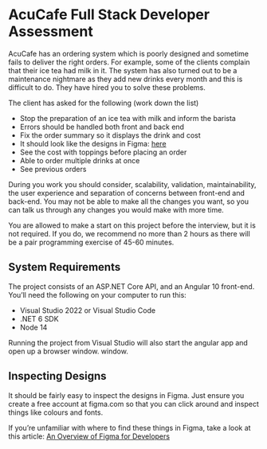# AcuCafe Full Stack Developer Assessment

AcuCafe has an ordering system which is poorly designed and sometime fails to deliver the right orders. For example, some of the clients complain that their ice tea had milk in it. The system has also turned out to be a maintenance nightmare as they add new drinks every month and this is difficult to do. They have hired you to solve these problems. 

The client has asked for the following (work down the list) 
- Stop the preparation of an ice tea with milk and inform the barista 
- Errors should be handled both front and back end  
- Fix the order summary so it displays the drink and cost 
- It should look like the designs in Figma: [here](https://www.figma.com/file/oqGXgrX6769HUXv37t5tFM/Front-End-AcuCafe?type=design&node-id=26%3A3783&mode=design&t=h9QNdfPBo964hnLm-1)
- See the cost with toppings before placing an order 
- Able to order multiple drinks at once 
- See previous orders

During you work you should consider, scalability, validation, maintainability, the user experience and separation of concerns between front-end and back-end. You may not be able to make all the changes you want, so you can talk us through any changes you would make with more time.  

You are allowed to make a start on this project before the interview, but it is not required. If you do, we recommend no more than 2 hours as there will be a pair programming exercise of 45-60 minutes. 

## System Requirements

The project consists of an ASP.NET Core API, and an Angular 10 front-end. You’ll need the 
following on your computer to run this:

- Visual Studio 2022 or Visual Studio Code
- .NET 6 SDK
- Node 14

Running the project from Visual Studio will also start the angular app and open up a browser window.
window.

## Inspecting Designs

It should be fairly easy to inspect the designs in Figma. Just ensure you create a free account 
at figma.com so that you can click around and inspect things like colours and fonts.

If you’re unfamiliar with where to find these things in Figma, take a look at this article: [An Overview of Figma for Developers](https://www.figma.com/best-practices/tips-on-developer-handoff/an-overview-of-figma-for-developers/)


